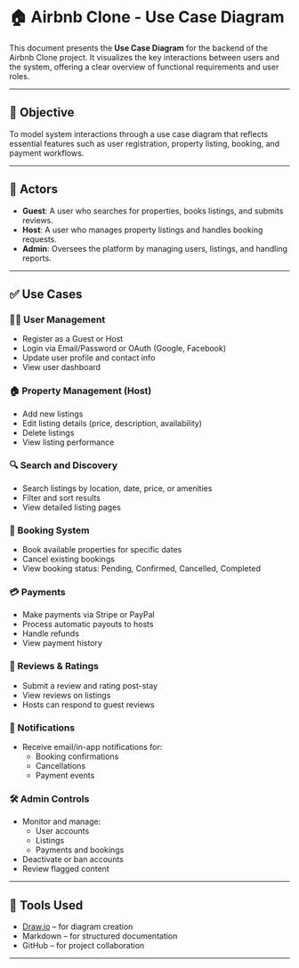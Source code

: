 # 🏠 Airbnb Clone - Use Case Diagram

This document presents the **Use Case Diagram** for the backend of the Airbnb Clone project. It visualizes the key interactions between users and the system, offering a clear overview of functional requirements and user roles.

---

## 🎯 Objective

To model system interactions through a use case diagram that reflects essential features such as user registration, property listing, booking, and payment workflows.

---

## 👥 Actors

- **Guest**: A user who searches for properties, books listings, and submits reviews.
- **Host**: A user who manages property listings and handles booking requests.
- **Admin**: Oversees the platform by managing users, listings, and handling reports.

---

## ✅ Use Cases

### 🧑‍💼 User Management
- Register as a Guest or Host
- Login via Email/Password or OAuth (Google, Facebook)
- Update user profile and contact info
- View user dashboard

### 🏠 Property Management (Host)
- Add new listings
- Edit listing details (price, description, availability)
- Delete listings
- View listing performance

### 🔍 Search and Discovery
- Search listings by location, date, price, or amenities
- Filter and sort results
- View detailed listing pages

### 📅 Booking System
- Book available properties for specific dates
- Cancel existing bookings
- View booking status: Pending, Confirmed, Cancelled, Completed

### 💳 Payments
- Make payments via Stripe or PayPal
- Process automatic payouts to hosts
- Handle refunds
- View payment history

### 🌟 Reviews & Ratings
- Submit a review and rating post-stay
- View reviews on listings
- Hosts can respond to guest reviews

### 🔔 Notifications
- Receive email/in-app notifications for:
  - Booking confirmations
  - Cancellations
  - Payment events

### 🛠️ Admin Controls
- Monitor and manage:
  - User accounts
  - Listings
  - Payments and bookings
- Deactivate or ban accounts
- Review flagged content

---


## 🧰 Tools Used

- [Draw.io](https://draw.io) – for diagram creation
- Markdown – for structured documentation
- GitHub – for project collaboration

---